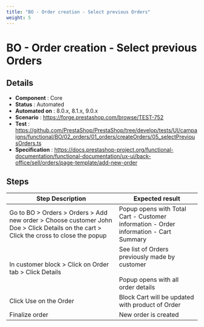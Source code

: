 ```yaml
---
title: "BO - Order creation - Select previous Orders"
weight: 5
---
```


# BO - Order creation - Select previous Orders
## Details
* **Component** : Core
* **Status** : Automated
* **Automated on** : 8.0.x, 8.1.x, 9.0.x
* **Scenario** : https://forge.prestashop.com/browse/TEST-752
* **Test** : https://github.com/PrestaShop/PrestaShop/tree/develop/tests/UI/campaigns/functional/BO/02_orders/01_orders/createOrders/05_selectPreviousOrders.ts
* **Specification** : https://docs.prestashop-project.org/functional-documentation/functional-documentation/ux-ui/back-office/sell/orders/page-template/add-new-order

## Steps
| Step Description | Expected result |
| ----- | ----- |
| Go to BO > Orders > Orders > Add new order > Choose customer John Doe > Click Details on the cart > Click the cross to close the popup | Popup opens with Total Cart - Customer information - Order information - Cart Summary |
| In customer block > Click on Order tab > Click Details | See list of Orders previously made by customer<br><br>Popup opens with all order details |
| Click Use on the Order | Block Cart will be updated with product of Order |
| Finalize order | New order is created |
